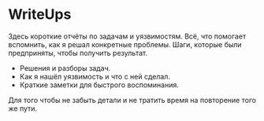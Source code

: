 # WriteUps

Здесь короткие отчёты по задачам и уязвимостям. Всё, что помогает вспомнить, как я решал конкретные проблемы. Шаги, которые были предприняты, чтобы получить результат.

- Решения и разборы задач.
- Как я нашёл уязвимость и что с ней сделал.
- Краткие заметки для быстрого воспоминания.

Для того чтобы не забыть детали и не тратить время на повторение того же пути.
